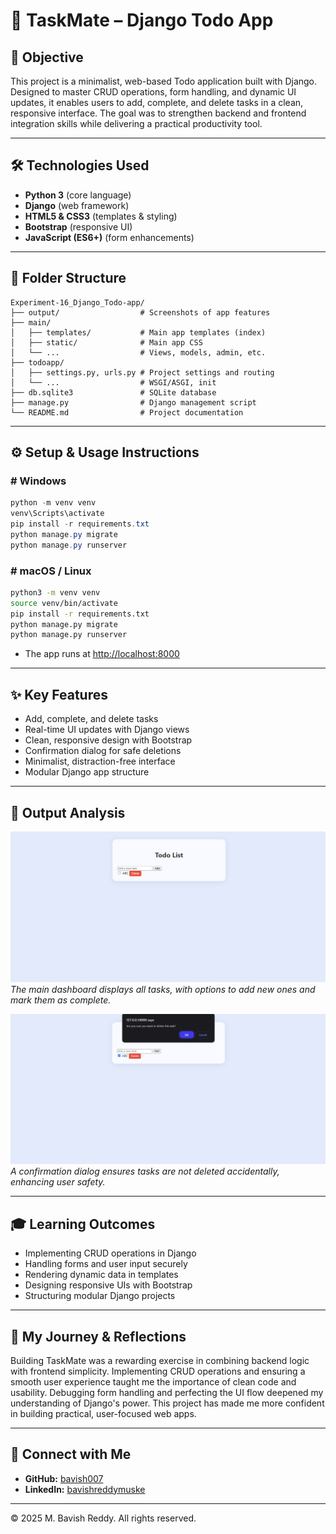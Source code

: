 # 📝 TaskMate – Django Todo App

## 📖 Objective
This project is a minimalist, web-based Todo application built with Django. Designed to master CRUD operations, form handling, and dynamic UI updates, it enables users to add, complete, and delete tasks in a clean, responsive interface. The goal was to strengthen backend and frontend integration skills while delivering a practical productivity tool.

---

## 🛠️ Technologies Used
- **Python 3** (core language)
- **Django** (web framework)
- **HTML5 & CSS3** (templates & styling)
- **Bootstrap** (responsive UI)
- **JavaScript (ES6+)** (form enhancements)

---

## 📂 Folder Structure
```plaintext
Experiment-16_Django_Todo-app/
├── output/                  # Screenshots of app features
├── main/
│   ├── templates/           # Main app templates (index)
│   ├── static/              # Main app CSS
│   └── ...                  # Views, models, admin, etc.
├── todoapp/
│   ├── settings.py, urls.py # Project settings and routing
│   └── ...                  # WSGI/ASGI, init
├── db.sqlite3               # SQLite database
├── manage.py                # Django management script
└── README.md                # Project documentation
```

---

## ⚙️ Setup & Usage Instructions

### # Windows
```powershell
python -m venv venv
venv\Scripts\activate
pip install -r requirements.txt
python manage.py migrate
python manage.py runserver
```

### # macOS / Linux
```bash
python3 -m venv venv
source venv/bin/activate
pip install -r requirements.txt
python manage.py migrate
python manage.py runserver
```

- The app runs at [http://localhost:8000](http://localhost:8000)

---

## ✨ Key Features
- Add, complete, and delete tasks
- Real-time UI updates with Django views
- Clean, responsive design with Bootstrap
- Confirmation dialog for safe deletions
- Minimalist, distraction-free interface
- Modular Django app structure

---

## 📸 Output Analysis

![Home Page](output/Home.png)
*The main dashboard displays all tasks, with options to add new ones and mark them as complete.*

![Delete Confirmation](output/Delete_confirmation.png)
*A confirmation dialog ensures tasks are not deleted accidentally, enhancing user safety.*

---

## 🎓 Learning Outcomes
- Implementing CRUD operations in Django
- Handling forms and user input securely
- Rendering dynamic data in templates
- Designing responsive UIs with Bootstrap
- Structuring modular Django projects

---

## 🧠 My Journey & Reflections
Building TaskMate was a rewarding exercise in combining backend logic with frontend simplicity. Implementing CRUD operations and ensuring a smooth user experience taught me the importance of clean code and usability. Debugging form handling and perfecting the UI flow deepened my understanding of Django's power. This project has made me more confident in building practical, user-focused web apps.

---

## 🔗 Connect with Me
- **GitHub:** [bavish007](https://github.com/bavish007)
- **LinkedIn:** [bavishreddymuske](https://www.linkedin.com/in/bavishreddymuske)

---

© 2025 M. Bavish Reddy. All rights reserved. 